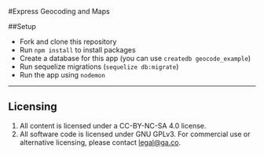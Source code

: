 #Express Geocoding and Maps

##Setup

* Fork and clone this repository
* Run `npm install` to install packages
* Create a database for this app (you can use `createdb geocode_example`)
* Run sequelize migrations (`sequelize db:migrate`)
* Run the app using `nodemon`

---

## Licensing
1. All content is licensed under a CC-BY-NC-SA 4.0 license.
2. All software code is licensed under GNU GPLv3. For commercial use or alternative licensing, please contact legal@ga.co.
